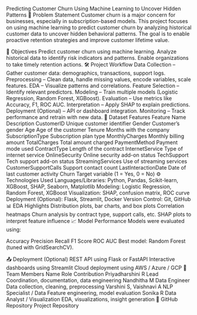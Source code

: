Predicting Customer Churn Using Machine Learning to Uncover Hidden Patterns
📌 Problem Statement
Customer churn is a major concern for businesses, especially in subscription-based models. This project focuses on using machine learning to predict customer churn by analyzing historical customer data to uncover hidden behavioral patterns. The goal is to enable proactive retention strategies and improve customer lifetime value.

🎯 Objectives
Predict customer churn using machine learning.
Analyze historical data to identify risk indicators and patterns.
Enable organizations to take timely retention actions.
🛠️ Project Workflow
Data Collection – Gather customer data: demographics, transactions, support logs.
Preprocessing – Clean data, handle missing values, encode variables, scale features.
EDA – Visualize patterns and correlations.
Feature Selection – Identify relevant predictors.
Modeling – Train multiple models (Logistic Regression, Random Forest, XGBoost).
Evaluation – Use metrics like Accuracy, F1, ROC AUC.
Interpretation – Apply SHAP to explain predictions.
Deployment (Optional) – API or dashboard integration.
Monitoring – Track performance and retrain with new data.
🧾 Dataset Features
Feature Name	Description
CustomerID	Unique customer identifier
Gender	Customer’s gender
Age	Age of the customer
Tenure	Months with the company
SubscriptionType	Subscription plan type
MonthlyCharges	Monthly billing amount
TotalCharges	Total amount charged
PaymentMethod	Payment mode used
ContractType	Length of the contract
InternetService	Type of internet service
OnlineSecurity	Online security add-on status
TechSupport	Tech support add-on status
StreamingServices	Use of streaming services
CustomerSupportCalls	Support contact count
LastInteractionDate	Date of last customer activity
Churn	Target variable (1 = Yes, 0 = No)
⚙️ Technologies Used
Languages/Libraries: Python, Pandas, Scikit-learn, XGBoost, SHAP, Seaborn, Matplotlib
Modeling: Logistic Regression, Random Forest, XGBoost
Visualization: SHAP, confusion matrix, ROC curve
Deployment (Optional): Flask, Streamlit, Docker
Version Control: Git, GitHub
📊 EDA Highlights
Distribution plots, bar charts, and box plots
Correlation heatmaps
Churn analysis by contract type, support calls, etc.
SHAP plots to interpret feature influence
📈 Model Performance
Models were evaluated using:

Accuracy
Precision
Recall
F1 Score
ROC AUC
Best model: Random Forest (tuned with GridSearchCV).

📤 Deployment (Optional)
REST API using Flask or FastAPI
Interactive dashboards using Streamlit
Cloud deployment using AWS / Azure / GCP
👥 Team Members
Name	Role	Contribution
Priyadharshini R	Lead	Coordination, documentation, data engineering
Nandhitha M	Data Engineer	Data collection, cleaning, preprocessing
Varshini S, Vaishnavi A	NLP Specialist / Data	Feature engineering, model evaluation
Sonika R	Data Analyst / Visualization	EDA, visualizations, insight generation
🔗 GitHub Repository
Project Repository
